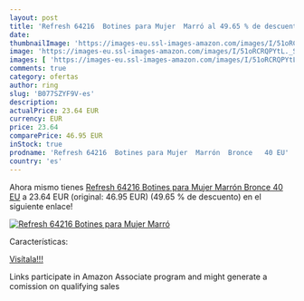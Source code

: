 ```yaml
---
layout: post
title: 'Refresh 64216  Botines para Mujer  Marró al 49.65 % de descuento'
date: 
thumbnailImage: 'https://images-eu.ssl-images-amazon.com/images/I/51oRCRQPYtL._SL200_.jpg'
image: 'https://images-eu.ssl-images-amazon.com/images/I/51oRCRQPYtL._SL200_.jpg'
images: [ 'https://images-eu.ssl-images-amazon.com/images/I/51oRCRQPYtL._SL200_.jpg' ]
comments: true
category: ofertas
author: ring
slug: 'B077SZYF9V-es'
description:
actualPrice: 23.64 EUR
currency: EUR
price: 23.64
comparePrice: 46.95 EUR
inStock: true
prodname: 'Refresh 64216  Botines para Mujer  Marrón  Bronce   40 EU'
country: 'es'
---
```


Ahora mismo tienes [Refresh 64216  Botines para Mujer  Marrón  Bronce   40 EU](https://www.amazon.es/dp/B077SZYF9V/?tag=tolees-21) a 23.64 EUR (original: 46.95 EUR) (49.65 %  de descuento) en el siguiente enlace!

[![Refresh 64216  Botines para Mujer  Marró](https://images-eu.ssl-images-amazon.com/images/I/51oRCRQPYtL._SL200_.jpg)](https://www.amazon.es/dp/B077SZYF9V/?tag=tolees-21)

Características:


[Visítala!!!](https://www.amazon.es/dp/B077SZYF9V/?tag=tolees-21)

Links participate in Amazon Associate program and might generate a comission on qualifying sales
